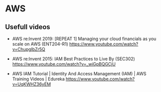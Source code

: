 # AWS

## Usefull videos

* AWS re:Invent 2019: [REPEAT 1] Managing your cloud financials as you scale on AWS (ENT204-R1) https://www.youtube.com/watch?v=ChupgIbZr5Q

* AWS re:Invent 2015: IAM Best Practices to Live By (SEC302) https://www.youtube.com/watch?v=_wiGpBQGCjU

* AWS IAM Tutorial | Identity And Access Management (IAM) | AWS Training Videos | Edureka https://www.youtube.com/watch?v=UqKWHZ36yEM

